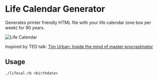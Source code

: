# Life Calendar Generator

Generates printer friendly HTML file with your life calendar (one box per week) for 90 years.

![Life Calendar](https://dl.dropboxusercontent.com/u/176100/opensource/lifecal.png)

Inspired by TED talk: [Tim Urban: Inside the mind of master procrastinator](https://www.ted.com/talks/tim_urban_inside_the_mind_of_a_master_procrastinator)

## Usage

```
./lifecal.rb <birthdate>
```
